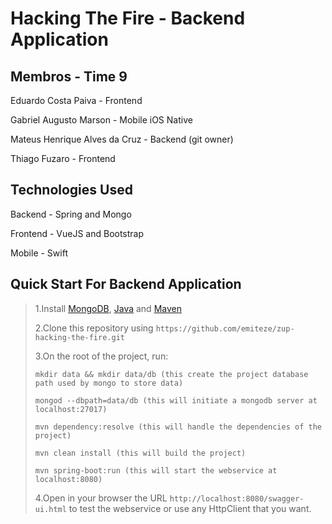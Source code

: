 # Hacking The Fire - Backend Application

## Membros - Time 9

>
Eduardo Costa Paiva - Frontend
>
Gabriel Augusto Marson - Mobile iOS Native
>
Mateus Henrique Alves da Cruz - Backend (git owner)
>
Thiago Fuzaro - Frontend

## Technologies Used

>
Backend - Spring and Mongo
>
Frontend - VueJS and Bootstrap
>
Mobile - Swift

## Quick Start For Backend Application

> 1.Install [MongoDB](https://www.mongodb.com/download-center), [Java](https://www.java.com/pt_BR/download/) and [Maven](https://maven.apache.org/download.cgi)
>
> 2.Clone this repository using ` https://github.com/emiteze/zup-hacking-the-fire.git `
>
> 3.On the root of the project, run:
>
> ``` mkdir data && mkdir data/db (this create the project database path used by mongo to store data) ```
>
> ``` mongod --dbpath=data/db (this will initiate a mongodb server at localhost:27017) ```
>
> ``` mvn dependency:resolve (this will handle the dependencies of the project) ```
>
> ``` mvn clean install (this will build the project) ```
>
> ``` mvn spring-boot:run (this will start the webservice at localhost:8080) ```
>
> 4.Open in your browser the URL ` http://localhost:8080/swagger-ui.html ` to test the webservice or use any HttpClient that you want.
